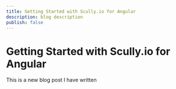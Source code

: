 ```yaml
---
title: Getting Started with Scully.io for Angular
description: blog description
publish: false
---
```


# Getting Started with Scully.io for Angular

This is a new blog post I have written
